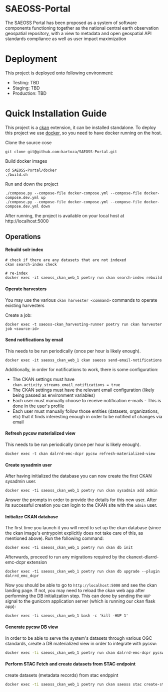 # SAEOSS-Portal
The SAEOSS Portal has been proposed as a system of software components functioning together as the national central earth observation geospatial repository, with a view to metadata and open geospatial API standards compliance as well as user impact maximization 


# Deployment
This project is deployed onto following environment:

- Testing: TBD
- Staging: TBD
- Production: TBD

# Quick Installation Guide
This project is a [ckan](https://ckan.org/) extension, it can be installed standalone. To deploy this project we use  [docker,](http://docker.com/) so you need to have docker running on the host.

Clone the source cose
```
git clone git@github.com:kartoza/SAEOSS-Portal.git
```

Build docker images

```
cd SAEOSS-Portal/docker
./build.sh
```

Run and down the project

```
./compose.py --compose-file docker-compose.yml --compose-file docker-compose.dev.yml up
./compose.py --compose-file docker-compose.yml --compose-file docker-compose.dev.yml down
```

After running, the project is available on your local host at http://localhost:5000 


## Operations

#### Rebuild solr index

```
# check if there are any datasets that are not indexed
ckan search-index check

# re-index
docker exec -it saeoss_ckan_web_1 poetry run ckan search-index rebuild
```


#### Operate harvesters

You may use the various `ckan harvester <command>` commands to operate existing
harvesters

Create a job:

```
docker exec -t saeoss-ckan_harvesting-runner poetry run ckan harvester job <source-id>
```

#### Send notifications by email

This needs to be run periodically (once per hour is likely enough).

```
docker exec -it saeoss_ckan_web_1 ckan saeoss send-email-notifications
```

Additionally, in order for notifications to work, there is some configuration:

- The CKAN settings must have `ckan.activity_streams_email_notifications = true`
- The CKAN settings must have the relevant email configuration (likely being passed
  as environment variables)
- Each user must manually choose to receive notification e-mails - This is done in
  the user's profile
- Each user must manually follow those entities (datasets, organizations, etc) that
  it finds interesting enough in order to be notified of changes via email

#### Refresh pycsw materialized view

This needs to be run periodically (once per hour is likely enough).

```
docker exec -t ckan dalrrd-emc-dcpr pycsw refresh-materialized-view
```

#### Create sysadmin user

After having initialized the database you can now create the first CKAN
sysadmin user.

```
docker exec -ti saeoss_ckan_web_1 poetry run ckan sysadmin add admin
```

Answer the prompts in order to provide the details for this new user.
After its successful creation you can login to the CKAN site with the `admin`
user.


#### Initialize CKAN database

The first time you launch it you will need to set up the ckan database (since
the ckan image's entrypoint explicitly does not take care of this, as
mentioned above). Run the following command:

```
docker exec -ti saeoss_ckan_web_1 poetry run ckan db init
```

Afterwards, proceed to run any migrations required by the ckanext-dlarrd-emc-dcpr extension

```
docker exec -ti saeoss_ckan_web_1 poetry run ckan db upgrade --plugin dalrrd_emc_dcpr
```

Now you should be able to go to `http://localhost:5000` and see the ckan
landing page. If not, you may need to reload the ckan web app after
performing the DB initialization step. This can done by sending the `HUP`
signal to the gunicorn application server (which is running our ckan
flask app):

```
docker exec -ti saeoss_ckan_web_1 bash -c 'kill -HUP 1'
```


#### Generate pycsw DB view

In order to be able to serve the system's datasets through various OGC standards, create a DB materialized view
in order to integrate with pycsw:

```bash
docker exec -ti saeoss_ckan_web_1 poetry run ckan dalrrd-emc-dcpr pycsw create-materialized-view
```


#### Perform STAC Fetch and create datasets from STAC endpoint  

create datasets (metadata records) from stac endppint

```bash
docker exec -ti saeoss_ckan_web_1 poetry run ckan saeoss stac create-stac-dataset --url <url> --user <username> --max <max_number_of_records>
```
